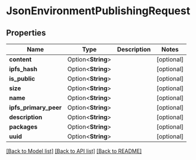 # JsonEnvironmentPublishingRequest

## Properties

Name | Type | Description | Notes
------------ | ------------- | ------------- | -------------
**content** | Option<**String**> |  | [optional]
**ipfs_hash** | Option<**String**> |  | [optional]
**is_public** | Option<**String**> |  | [optional]
**size** | Option<**String**> |  | [optional]
**name** | Option<**String**> |  | [optional]
**ipfs_primary_peer** | Option<**String**> |  | [optional]
**description** | Option<**String**> |  | [optional]
**packages** | Option<**String**> |  | [optional]
**uuid** | Option<**String**> |  | [optional]

[[Back to Model list]](../README.md#documentation-for-models) [[Back to API list]](../README.md#documentation-for-api-endpoints) [[Back to README]](../README.md)


